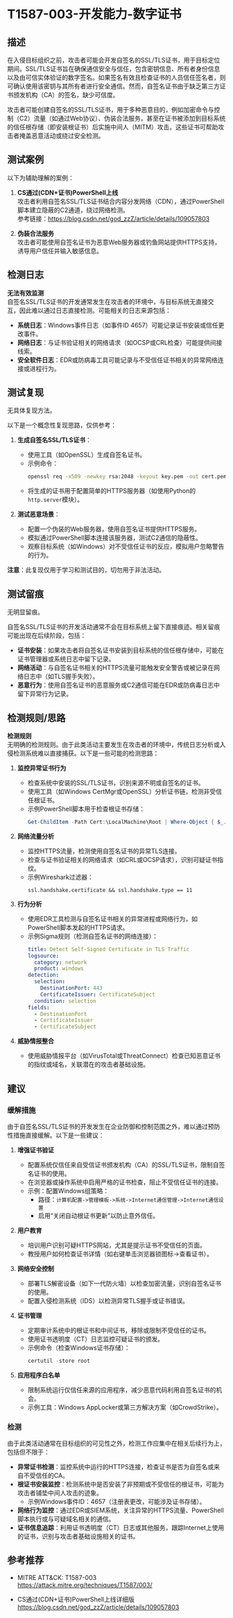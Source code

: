 # T1587-003-开发能力-数字证书

## 描述

在入侵目标组织之前，攻击者可能会开发自签名的SSL/TLS证书，用于目标定位期间。SSL/TLS证书旨在确保通信安全与信任，包含密钥信息、所有者身份信息以及由可信实体验证的数字签名。如果签名有效且检查证书的人员信任签名者，则可确认使用该密钥与其所有者进行安全通信。然而，自签名证书由于缺乏第三方证书颁发机构（CA）的签名，缺少可信度。

攻击者可能创建自签名的SSL/TLS证书，用于多种恶意目的，例如加密命令与控制（C2）流量（如通过Web协议）、伪装合法服务，甚至在证书被添加到目标系统的信任根存储（即安装根证书）后实施中间人（MITM）攻击。这些证书可帮助攻击者掩盖恶意活动或绕过安全检测。

## 测试案例

以下为辅助理解的案例：

1. **CS通过(CDN+证书)PowerShell上线**  
   攻击者利用自签名SSL/TLS证书结合内容分发网络（CDN），通过PowerShell脚本建立隐蔽的C2通道，绕过网络检测。  
   参考链接：<https://blog.csdn.net/god_zzZ/article/details/109057803>

2. **伪装合法服务**  
   攻击者可能使用自签名证书为恶意Web服务器或钓鱼网站提供HTTPS支持，诱导用户信任并输入敏感信息。

## 检测日志

**无法有效监测**  
自签名SSL/TLS证书的开发通常发生在攻击者的环境中，与目标系统无直接交互，因此难以通过日志直接检测。可能相关的日志来源包括：

- **系统日志**：Windows事件日志（如事件ID 4657）可能记录证书安装或信任更改事件。
- **网络日志**：与证书验证相关的网络请求（如OCSP或CRL检查）可能提供间接线索。
- **安全软件日志**：EDR或防病毒工具可能记录与不受信任证书相关的异常网络连接或进程行为。

## 测试复现

无具体复现方法。  

以下是一个概念性复现思路，仅供参考：

1. **生成自签名SSL/TLS证书**：
   - 使用工具（如OpenSSL）生成自签名证书。  
   - 示例命令：
     ```bash
     openssl req -x509 -newkey rsa:2048 -keyout key.pem -out cert.pem -days 365 -nodes -subj "/C=US/ST=State/L=City/O=Organization/OU=Unit/CN=example.com"
     ```
   - 将生成的证书用于配置简单的HTTPS服务器（如使用Python的`http.server`模块）。

2. **测试恶意场景**：
   - 配置一个伪装的Web服务器，使用自签名证书提供HTTPS服务。
   - 模拟通过PowerShell脚本连接该服务器，测试C2通信的隐蔽性。
   - 观察目标系统（如Windows）对不受信任证书的反应，模拟用户忽略警告的行为。

**注意**：此复现仅用于学习和测试目的，切勿用于非法活动。

## 测试留痕

无明显留痕。  

自签名SSL/TLS证书的开发活动通常不会在目标系统上留下直接痕迹。相关留痕可能出现在后续阶段，包括：

- **证书安装**：如果攻击者将自签名证书安装到目标系统的信任根存储中，可能在证书管理器或系统日志中留下记录。
- **网络活动**：与自签名证书相关的HTTPS流量可能触发安全警告或被记录在网络日志中（如TLS握手失败）。
- **恶意行为**：使用自签名证书的恶意服务或C2通信可能在EDR或防病毒日志中留下异常行为记录。

## 检测规则/思路

**检测规则**  
无明确的检测规则。由于此类活动主要发生在攻击者的环境中，传统日志分析或入侵检测系统难以直接捕获。以下是一些可能的检测思路：

1. **监控异常证书行为**  
   - 检查系统中安装的SSL/TLS证书，识别来源不明或自签名的证书。  
   - 使用工具（如Windows CertMgr或OpenSSL）分析证书链，检测非受信任根证书。  
   - 示例PowerShell脚本用于检查根证书存储：
     ```powershell
     Get-ChildItem -Path Cert:\LocalMachine\Root | Where-Object { $_.Issuer -eq $_.Subject }
     ```

2. **网络流量分析**  
   - 监控HTTPS流量，检测使用自签名证书的异常TLS连接。  
   - 检查与证书验证相关的网络请求（如CRL或OCSP请求），识别可疑证书指纹。  
   - 示例Wireshark过滤器：
     ```plaintext
     ssl.handshake.certificate && ssl.handshake.type == 11
     ```

3. **行为分析**  
   - 使用EDR工具检测与自签名证书相关的异常进程或网络行为，如PowerShell脚本发起的HTTPS请求。  
   - 示例Sigma规则（检测自签名证书的网络连接）：
     ```yaml
     title: Detect Self-Signed Certificate in TLS Traffic
     logsource:
       category: network
       product: windows
     detection:
       selection:
         DestinationPort: 443
         CertificateIssuer: CertificateSubject
       condition: selection
     fields:
       - DestinationPort
       - CertificateIssuer
       - CertificateSubject
     ```

4. **威胁情报整合**  
   - 使用威胁情报平台（如VirusTotal或ThreatConnect）检查已知恶意证书的指纹或域名，关联潜在的攻击者基础设施。

## 建议

### 缓解措施

由于自签名SSL/TLS证书的开发发生在企业防御和控制范围之外，难以通过预防性措施直接缓解。以下是一些建议：

1. **增强证书验证**  
   - 配置系统仅信任来自受信证书颁发机构（CA）的SSL/TLS证书，限制自签名证书的使用。  
   - 在浏览器或操作系统中启用严格的证书检查，阻止不受信任证书的连接。  
   - 示例：配置Windows组策略：
     - 路径：`计算机配置->管理模板->系统->Internet通信管理->Internet通信设置`
     - 启用“关闭自动根证书更新”以防止意外信任。

2. **用户教育**  
   - 培训用户识别可疑HTTPS网站，尤其是提示证书不受信任的页面。  
   - 教授用户如何检查证书详情（如右键单击浏览器锁图标->查看证书）。

3. **网络安全控制**  
   - 部署TLS解密设备（如下一代防火墙）以检查加密流量，识别自签名证书的使用。  
   - 配置入侵检测系统（IDS）以检测异常TLS握手或证书错误。

4. **证书管理**  
   - 定期审计系统中的根证书和中间证书，移除或限制不受信任的证书。  
   - 使用证书透明度（CT）日志监控可疑证书的颁发。  
   - 示例命令（检查Windows证书存储）：
     ```powershell
     certutil -store root
     ```

5. **应用程序白名单**  
   - 限制系统运行仅信任来源的应用程序，减少恶意代码利用自签名证书的机会。  
   - 示例工具：Windows AppLocker或第三方解决方案（如CrowdStrike）。

### 检测

由于此类活动通常在目标组织的可见性之外，检测工作应集中在相关后续行为上，包括但不限于：  
- **异常证书检测**：监控系统中运行的HTTPS连接，检查证书是否为自签名或来自不受信任的CA。  
- **根证书安装监控**：检测系统中是否安装了非预期或不受信任的根证书，可能为攻击者铺垫中间人攻击的迹象。  
  - 示例Windows事件ID：4657（注册表更改，可能涉及证书存储）。  
- **网络行为监控**：通过EDR或SIEM系统，关注异常的HTTPS流量、PowerShell脚本执行或与可疑域名相关的通信。  
- **证书信息追踪**：利用证书透明度（CT）日志或其他服务，跟踪Internet上使用的证书，识别与攻击者基础设施相关的证书。

## 参考推荐

- MITRE ATT&CK: T1587-003  
  <https://attack.mitre.org/techniques/T1587/003/>  

- CS通过(CDN+证书)PowerShell上线详细版  
  <https://blog.csdn.net/god_zzZ/article/details/109057803>